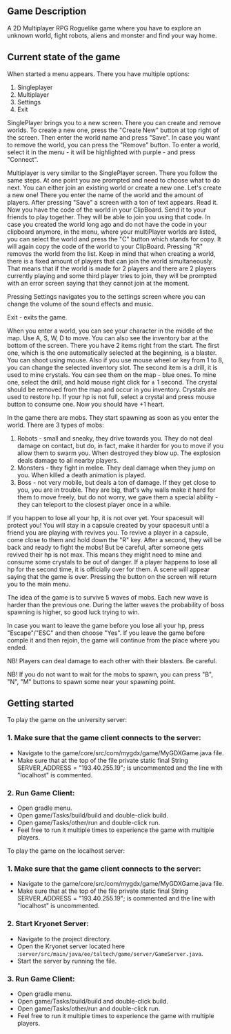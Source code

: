 ## Game Description

A 2D Multiplayer RPG Roguelike game where you have to explore an unknown world, fight robots, aliens and monster and find your way home.

## Current state of the game

When started a menu appears. There you have multiple options:

1. Singleplayer
2. Multiplayer
3. Settings
4. Exit

SinglePlayer brings you to a new screen. There you can create and remove worlds. To create a new one, press the "Create New" button at top right of the screen. Then enter the world name and press "Save". In case you want to remove the world, you can press the "Remove" button. To enter a world, select it in the menu - it will be highlighted with purple - and press "Connect".

Multiplayer is very similar to the SinglePlayer screen. There you follow the same steps. At one point you are prompted and need to choose what to do next. You can either join an existing world or create a new one. Let's create a new one! There you enter the name of the world and the amount of players. After pressing "Save" a screen with a ton of text appears. Read it. Now you have the code of the world in your ClipBoard. Send it to your friends to play together. They will be able to join you using that code. In case you created the world long ago and do not have the code in your clipboard anymore, in the menu, where your multiPlayer worlds are listed, you can select the world and press the "C" button which stands for copy. It will again copy the code of the world to your ClipBoard. Pressing "R" removes the world from the list. Keep in mind that when creating a world, there is a fixed amount of players that can join the world simultaneously. That means that if the world is made for 2 players and there are 2 players currently playing and some third player tries to join, they will be prompted with an error screen saying that they cannot join at the moment.

Pressing Settings navigates you to the settings screen where you can change the volume of the sound effects and music.

Exit - exits the game.

When you enter a world, you can see your character in the middle of the map. Use A, S, W, D to move. You can also see the inventory bar at the bottom of the screen. There you have 2 items right from the start. The first one, which is the one automatically selected at the beginning, is a blaster. You can shoot using mouse. Also if you use mouse wheel or key from 1 to 8, you can change the selected inventory slot. The second item is a drill, it is used to mine crystals. You can see them on the map - blue ones. To mine one, select the drill, and hold mouse right click for ± 1 second. The crystal should be removed from the map and occur in you inventory. Crystals are used to restore hp. If your hp is not full, select a crystal and press mouse button to consume one. Now you should have +1 heart.

In the game there are mobs. They start spawning as soon as you enter the world. There are 3 types of mobs:

1. Robots - small and sneaky, they drive towards you. They do not deal damage on contact, but do, in fact, make it harder for you to move if you allow them to swarm you. When destroyed they blow up. The explosion deals damage to all nearby players.
2. Monsters - they fight in melee. They deal damage when they jump on you. When killed a death animation is played.
3. Boss - not very mobile, but deals a ton of damage. If they get close to you, you are in trouble. They are big, that's why walls make it hard for them to move freely, but do not worry, we gave them a special ability - they can teleport to the closest player once in a while.

If you happen to lose all your hp, it is not over yet. Your spacesuit will protect you! You will stay in a capsule created by your spacesuit until a friend you are playing with revives you. To revive a player in a capsule, come close to them and hold down the "R" key. After a second, they will be back and ready to fight the mobs! But be careful, after someone gets revived their hp is not max. This means they might need to mine and consume some crystals to be out of danger. If a player happens to lose all hp for the second time, it is officially over for them. A scene will appear saying that the game is over. Pressing the button on the screen will return you to the main menu.

The idea of the game is to survive 5 waves of mobs. Each new wave is harder than the previous one. During the latter waves the probability of boss spawning is higher, so good luck trying to win.

In case you want to leave the game before you lose all your hp, press "Escape"/"ESC" and then choose "Yes". If you leave the game before comple it and then rejoin, the game will continue from the place where you ended.

NB! Players can deal damage to each other with their blasters. Be careful.

NB! If you do not want to wait for the mobs to spawn, you can press "B", "N", "M" buttons to spawn some near your spawning point.

## Getting started

To play the game on the university server:

### 1. Make sure that the game client connects to the server:

-   Navigate to the game/core/src/com/mygdx/game/MyGDXGame.java file.
-   Make sure that at the top of the file private static final String SERVER_ADDRESS = "193.40.255.19"; is uncommented and the line with "localhost" is commented.

### 2. Run Game Client:

-   Open gradle menu.
-   Open game/Tasks/build/build and double-click build.
-   Open game/Tasks/other/run and double-click run.
-   Feel free to run it multiple times to experience the game with multiple players.

To play the game on the localhost server:

### 1. Make sure that the game client connects to the server:

-   Navigate to the game/core/src/com/mygdx/game/MyGDXGame.java file.
-   Make sure that at the top of the file private static final String SERVER_ADDRESS = "193.40.255.19"; is commented and the line with "localhost" is uncommented.

### 2. Start Kryonet Server:

-   Navigate to the project directory.
-   Open the Kryonet server located here :`server/src/main/java/ee/taltech/game/server/GameServer.java`.
-   Start the server by running the file.

### 3. Run Game Client:

-   Open gradle menu.
-   Open game/Tasks/build/build and double-click build.
-   Open game/Tasks/other/run and double-click run.
-   Feel free to run it multiple times to experience the game with multiple players.
